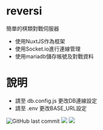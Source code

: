 # reversi

簡單的棋類對戰伺服器

- 使用NuxtJS作為框架
- 使用Socket.io進行連線管理
- 使用mariadb儲存帳號及對戰資料

# 說明

- 請至 db.config.js 更改DB連線設定
- 請至 .env 更改BASE_URL設定

![GitHub last commit](https://img.shields.io/github/last-commit/linziyou0601/chess_games?style=for-the-badge) ![](https://img.shields.io/badge/author-linziyou0601-red.svg?style=for-the-badge) ![](https://img.shields.io/badge/language-javascript-blue.svg?style=for-the-badge)
